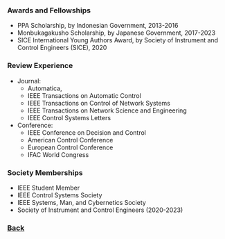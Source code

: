 ### Awards and Fellowships
- PPA Scholarship, by Indonesian Government, 2013-2016
- Monbukagakusho Scholarship, by Japanese Government, 2017-2023
- SICE International Young Authors Award, by Society of Instrument and Control Engineers (SICE), 2020

### Review Experience

- Journal: 
  - Automatica,
  - IEEE Transactions on Automatic Control 
  - IEEE Transactions on Control of Network Systems 
  - IEEE Transactions on Network Science and Engineering 
  - IEEE Control Systems Letters
- Conference: 
  - IEEE Conference on Decision and Control 
  - American Control Conference 
  - European Control Conference 
  - IFAC World Congress

### Society Memberships

- IEEE Student Member
- IEEE Control Systems Society
- IEEE Systems, Man, and Cybernetics Society 
- Society of Instrument and Control Engineers (2020-2023)

### [Back](yurideka.github.io)
